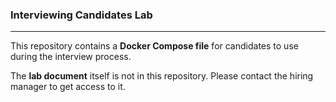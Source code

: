 ### Interviewing Candidates Lab
---
This repository contains a **Docker Compose file** for candidates to use during the interview process.

The **lab document** itself is not in this repository. Please contact the hiring manager to get access to it.

